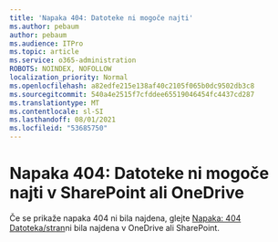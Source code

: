 ```yaml
---
title: 'Napaka 404: Datoteke ni mogoče najti'
ms.author: pebaum
author: pebaum
ms.audience: ITPro
ms.topic: article
ms.service: o365-administration
ROBOTS: NOINDEX, NOFOLLOW
localization_priority: Normal
ms.openlocfilehash: a82edfe215e138af40c2105f065b0dc9502db3c8
ms.sourcegitcommit: 540a4e2515f7cfddee65519046454fc4437cd287
ms.translationtype: MT
ms.contentlocale: sl-SI
ms.lasthandoff: 08/01/2021
ms.locfileid: "53685750"
---
```

# <a name="error-404-file-not-found-in-sharepoint-or-onedrive"></a>Napaka 404: Datoteke ni mogoče najti v SharePoint ali OneDrive

Če se prikaže napaka 404 ni bila najdena, glejte [Napaka: 404 Datoteka/stran](/sharepoint/troubleshoot/administration/error-404-onedrive-sharepoint)ni bila najdena v OneDrive ali SharePoint.
